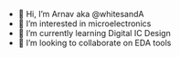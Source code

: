 - 👋 Hi, I’m Arnav aka @whitesandA
- 👀 I’m interested in microelectronics 
- 🌱 I’m currently learning Digital IC Design
- 💞️ I’m looking to collaborate on EDA tools


<!---
whitesandA/whitesandA is a ✨ special ✨ repository because its `README.md` (this file) appears on your GitHub profile.
You can click the Preview link to take a look at your changes.
--->
